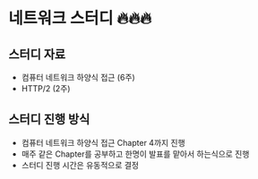 # 네트워크 스터디 🔥🔥🔥

## 스터디 자료

- 컴퓨터 네트워크 하양식 접근 (6주)
- HTTP/2 (2주)

## 스터디 진행 방식

- 컴퓨터 네트워크 하양식 접근 Chapter 4까지 진행
- 매주 같은 Chapter를 공부하고 한명이 발표를 맡아서 하는식으로 진행
- 스터디 진행 시간은 유동적으로 결정
